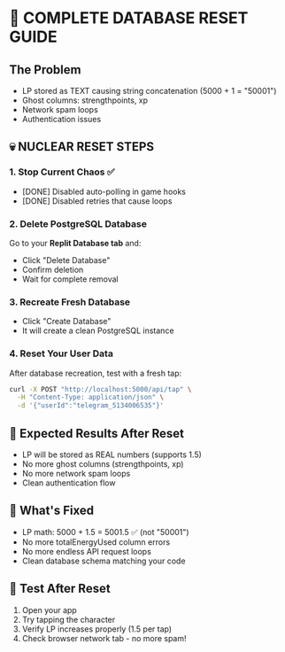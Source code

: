 # 🚨 COMPLETE DATABASE RESET GUIDE

## The Problem
- LP stored as TEXT causing string concatenation (5000 + 1 = "50001")
- Ghost columns: strengthpoints, xp
- Network spam loops
- Authentication issues

## 💀 NUCLEAR RESET STEPS

### 1. Stop Current Chaos ✅
- [DONE] Disabled auto-polling in game hooks
- [DONE] Disabled retries that cause loops

### 2. Delete PostgreSQL Database
Go to your **Replit Database tab** and:
- Click "Delete Database" 
- Confirm deletion
- Wait for complete removal

### 3. Recreate Fresh Database  
- Click "Create Database"
- It will create a clean PostgreSQL instance

### 4. Reset Your User Data
After database recreation, test with a fresh tap:
```bash
curl -X POST "http://localhost:5000/api/tap" \
  -H "Content-Type: application/json" \
  -d '{"userId":"telegram_5134006535"}'
```

## 🎯 Expected Results After Reset
- LP will be stored as REAL numbers (supports 1.5)
- No more ghost columns (strengthpoints, xp)
- No more network spam loops
- Clean authentication flow

## 🔧 What's Fixed
- LP math: 5000 + 1.5 = 5001.5 ✅ (not "50001")
- No more totalEnergyUsed column errors
- No more endless API request loops
- Clean database schema matching your code

## 🚀 Test After Reset
1. Open your app
2. Try tapping the character
3. Verify LP increases properly (1.5 per tap)
4. Check browser network tab - no more spam!